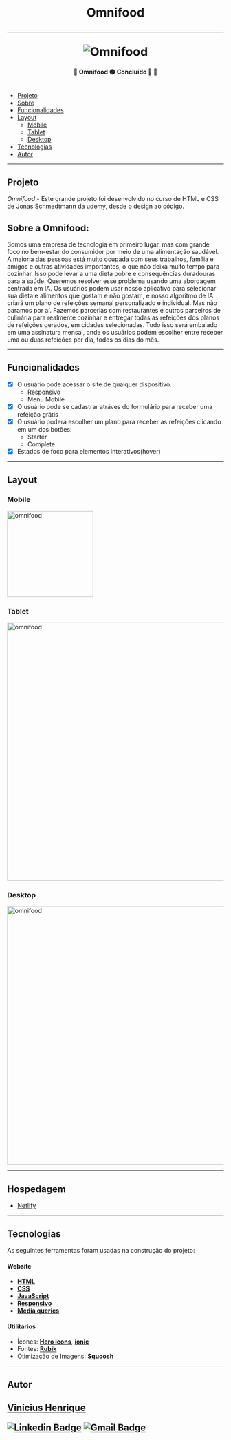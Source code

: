 </p>
<h1 align="center"> 
    Omnifood <br> 
    <hr>
    <img alt="Omnifood" title="" src="readme/omnifood.png"/>
</h1>

<h4 align="center"> 
	🚧 Omnifood 🟢 Concluído 🚀 🚧
</h4>

<img alt="" title="" src="readme/nivel.svg"/>

<!-- <p align="center">
 <a href="#-Projeto">Sobre</a> •
 <a href="#-funcionalidades">Funcionalidades</a> •
 <a href="#-descricao">Descrição</a> •
 <a href="#-layout">Layout</a> •
 <a href="#-tecnologias">Tecnologias</a> •
 <a href="#-autor">Autor</a>
</p> -->

- [Projeto](#projeto)
- [Sobre](#sobre-a-omnifood)
- [Funcionalidades](#funcionalidades)
- [Layout](#layout)
  - [Mobile](#mobile)
  - [Tablet](#tablet)
  - [Desktop](#desktop)
- [Tecnologias](#tecnologias)
- [Autor](#tecnologias)

---

## **Projeto**

_Omnifood_ - Este grande projeto foi desenvolvido no curso de HTML e CSS de Jonas Schmedtmann da udemy, desde o design ao código.

## **Sobre a Omnifood:**

 Somos uma empresa de tecnologia em primeiro lugar, mas com grande foco no bem-estar do consumidor por meio de uma alimentação saudável. A maioria das pessoas está muito ocupada com seus trabalhos, família e amigos e outras atividades importantes, o que não deixa muito tempo para cozinhar. Isso pode levar a uma dieta pobre e consequências duradouras para a saúde. Queremos resolver esse problema usando uma abordagem centrada em IA. Os usuários podem usar nosso aplicativo para selecionar sua dieta e alimentos que gostam e não gostam, e nosso algoritmo de IA criará um plano de refeições semanal personalizado e individual. Mas não paramos por aí. Fazemos parcerias com restaurantes e outros parceiros de culinária para realmente cozinhar e entregar todas as refeições dos planos de refeições gerados, em cidades selecionadas. Tudo isso será embalado em uma assinatura mensal, onde os usuários podem escolher entre receber uma ou duas refeições por dia, todos os dias do mês.

---

## **Funcionalidades**

- [x] O usuário pode acessar o site de qualquer dispositivo.
  - Responsivo
  - Menu Mobile
- [x] O usuário pode se cadastrar atráves do formulário para receber uma refeição grátis
- [x] O usuário poderá escolher um plano para receber as refeições clicando em um dos botões:
  - Starter
  - Complete
- [x] Estados de foco para elementos interativos(hover)

---

## **Layout**

### Mobile

<p align="left">

  <img alt="omnifood" title="#omnifood" src="readme/mobile.png" width="200px">

</p>

### Tablet

<p align="left">
   <img alt="omnifood" title="#omnifood" src="readme/tablet.png" width="600px">

</p>

### Desktop

<p align="left">
  <img alt="omnifood" title="#omnifood" src="readme/desktop.png" width="600px">

</p>

---

## **Hospedagem**

- [Netlify](https://omnifood-vinicius.netlify.app/)

---

## **Tecnologias**

As seguintes ferramentas foram usadas na construção do projeto:

#### **Website**

- **[HTML](https://developer.mozilla.org/pt-BR/docs/Web/HTML)**
- **[CSS](https://developer.mozilla.org/pt-BR/docs/Web/CSS)**
- **[JavaScript](https://developer.mozilla.org/pt-BR/docs/Web/JavaScript)**
- **[Responsivo](https://developer.mozilla.org/pt-BR/docs/Web/JavaScript)**
- **[Media queries](https://developer.mozilla.org/pt-BR/docs/Web/JavaScript)**

#### [](https://github.com/tgmarinho/Ecoleta#utilit%C3%A1rios)**Utilitários**

- Ícones: **[Hero icons](https://heroicons.com)**, **[ionic](https://ionic.io/ionicons)**
- Fontes: **[Rubik](https://fonts.google.com/specimen/Rubik)**
- Otimização de Imagens: **[Squoosh](https://squoosh.app)**

---

## **Autor**

<a href="https://www.frontendmentor.io/profile/viniciusshenri96">
  <!-- <img style="border-radius: 50%;" src="./assets/img/avatar.jpg" width="100px;" alt=""/> -->
 <sub><h2 style="font-style: normal; color:">Vinícius Henrique</></sub>
 <br /> 
 </a>

<!-- [![Twitter Badge](https://img.shields.io/badge/-@tgmarinho-1ca0f1?style=flat-square&labelColor=1ca0f1&logo=twitter&logoColor=white&link=https://twitter.com/tgmarinho)](https://twitter.com/tgmarinho)  -->

[![Linkedin Badge](https://img.shields.io/badge/-Vinícius-blue?style=flat-square&logo=Linkedin&logoColor=white&link=https://https://www.linkedin.com/in/vinícius-henrique-7a2533229/)](https://www.linkedin.com/in/vinícius-henrique-7a2533229/)
[![Gmail Badge](https://img.shields.io/badge/-viniciush2015@gmail.com-c14438?style=flat-square&logo=Gmail&logoColor=white&link=mailto:viniciush2015@gmail.com)](mailto:viniciush2015@gmail.com)

<!-- ## 📝 Licença

Este projeto esta sobe a licença [MIT](./LICENSE).

Feito com ❤️ por Thiago Marinho 👋🏽 [Entre em contato!](https://www.linkedin.com/in/tgmarinho/)

---

## Versões do README

[Português 🇧🇷](./README.md) | [Inglês sem emojis 🇺🇸](./README-en.md) | [Portugues sem logo 🇧🇷](./README-sem-logo.md) -->
